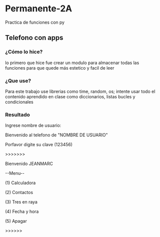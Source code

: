 # Permanente-2A
Practica de funciones con py
<h2>Telefono con apps</h2>
<h3>¿Cómo lo hice?</h3>
<p>lo primero que hice fue crear un modulo para almacenar todas las funciones para que quede más estetico y facil de leer</p>
<h3>¿Que use?</h3>
<p>Para este trabajo use librerias como time, random, os; intente usar todo el contenido aprendido en clase como diccionarios, listas bucles y condicionales </p>
<h3>Resultado</h3>
<p>Ingrese nombre de usuario: </p>
<p>Bienvenido al telefono de "NOMBRE DE USUARIO"</p>
<p>Porfavor digite su clave (123456)</p>
<p>>>>>>>></p>
<p> Bienvenido JEANMARC</p>
<p> --Menu--</p>
<p> (1) Calculadora    </p>
<p> (2) Contactos      </p>
<p> (3) Tres en raya   </p>
<p> (4) Fecha y hora   </p>
<p> (5) Apagar</p>
<p> >>>>>></p>
